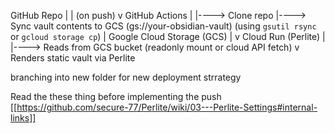 GitHub Repo
   |
   | (on push)
   v
GitHub Actions
   |
   |----> Clone repo
   |----> Sync vault contents to GCS (gs://your-obsidian-vault)
           (using `gsutil rsync` or `gcloud storage cp`)
   |
Google Cloud Storage (GCS)
   |
   v
Cloud Run (Perlite)
   |
   |----> Reads from GCS bucket (readonly mount or cloud API fetch)
   v
Renders static vault via Perlite


branching into new folder for new deployment strrategy


Read the these thing before implementing the push 
[[https://github.com/secure-77/Perlite/wiki/03---Perlite-Settings#internal-links]]
